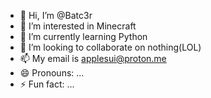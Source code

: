 - 👋 Hi, I’m @Batc3r
- 👀 I’m interested in Minecraft
- 🌱 I’m currently learning Python
- 💞️ I’m looking to collaborate on nothing(LOL)
- 📫 My email is applesui@proton.me
- 😄 Pronouns: ...
- ⚡ Fun fact: ...

<!---
Batc3r/Batc3r is a ✨ special ✨ repository because its `README.md` (this file) appears on your GitHub profile.
You can click the Preview link to take a look at your changes.
--->
